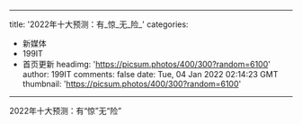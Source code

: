 
---
title: '2022年十大预测：有_惊_无_险_'
categories: 
 - 新媒体
 - 199IT
 - 首页更新
headimg: 'https://picsum.photos/400/300?random=6100'
author: 199IT
comments: false
date: Tue, 04 Jan 2022 02:14:23 GMT
thumbnail: 'https://picsum.photos/400/300?random=6100'
---

<div>   
2022年十大预测：有“惊”无“险”  
</div>
            